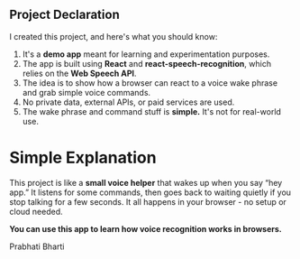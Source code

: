 ## Project Declaration


I created this project, and here's what you should know:

1. It's a **demo app** meant for learning and experimentation purposes.
2. The app is built using **React** and **react-speech-recognition**, which relies on the **Web Speech API**.
3. The idea is to show how a browser can react to a voice wake phrase and grab simple voice commands.
4. No private data, external APIs, or paid services are used.
5. The wake phrase and command stuff is **simple.** It's not for real-world use.

# Simple Explanation

This project is like a **small voice helper** that wakes up when you say “hey app.” It listens for some commands, then goes back to waiting quietly if you stop talking for a few seconds.  It all happens in your browser - no setup or cloud needed.

**You can use this app to learn how voice recognition works in browsers.**

Prabhati Bharti
